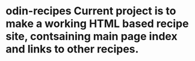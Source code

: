 # odin-recipes Current project is to make a working HTML based recipe site, contsaining main page index and links to other recipes. 